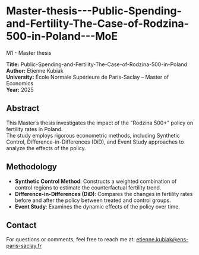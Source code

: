# Master-thesis---Public-Spending-and-Fertility-The-Case-of-Rodzina-500-in-Poland---MoE
M1 - Master thesis 

**Title:** Public-Spending-and-Fertility-The-Case-of-Rodzina-500-in-Poland 
**Author:** Etienne Kubiak   
**University:** École Normale Supérieure de Paris-Saclay – Master of Economics  
**Year:** 2025  

## Abstract
This Master’s thesis investigates the impact of the "Rodzina 500+" policy on fertility rates in Poland.  
The study employs rigorous econometric methods, including Synthetic Control, Difference-in-Differences (DiD), and Event Study approaches to analyze the effects of the policy.

## Methodology
- **Synthetic Control Method**: Constructs a weighted combination of control regions to estimate the counterfactual fertility trend.  
- **Difference-in-Differences (DiD)**: Compares the changes in fertility rates before and after the policy between treated and control groups.  
- **Event Study**: Examines the dynamic effects of the policy over time.

## Contact
For questions or comments, feel free to reach me at: etienne.kubiak@ens-paris-saclay.fr
